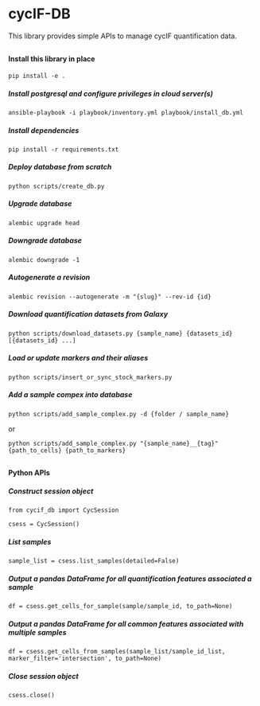 # cycIF-DB

This library provides simple APIs to manage cycIF quantification data.

##
#### Install this library in place

```
pip install -e .
```

##### Install postgresql and configure privileges in cloud server(s)

```
ansible-playbook -i playbook/inventory.yml playbook/install_db.yml
```

##### Install dependencies

```
pip install -r requirements.txt
```

##### Deploy database from scratch

```
python scripts/create_db.py
```

##### Upgrade database

```
alembic upgrade head
```

##### Downgrade database

```
alembic downgrade -1
```

##### Autogenerate a revision

```
alembic revision --autogenerate -m "{slug}" --rev-id {id}
```

##### Download quantification datasets from Galaxy

```
python scripts/download_datasets.py {sample_name} {datasets_id} [{datasets_id} ...]
```

##### Load or update markers and their aliases

```
python scripts/insert_or_sync_stock_markers.py
```

##### Add a sample compex into database

```
python scripts/add_sample_complex.py -d {folder / sample_name}
```
or
```
python scripts/add_sample_complex.py "{sample_name}__{tag}" {path_to_cells} {path_to_markers}
```
##
#### Python APIs

##### Construct session object

```
from cycif_db import CycSession

csess = CycSession()
```

##### List samples

```
sample_list = csess.list_samples(detailed=False)
```

##### Output a pandas DataFrame for all quantification features associated a sample

```
df = csess.get_cells_for_sample(sample/sample_id, to_path=None)
```

##### Output a pandas DataFrame for all common features associated with multiple samples

```
df = csess.get_cells_from_samples(sample_list/sample_id_list, marker_filter='intersection', to_path=None)
```

##### Close session object

```
csess.close()
```
